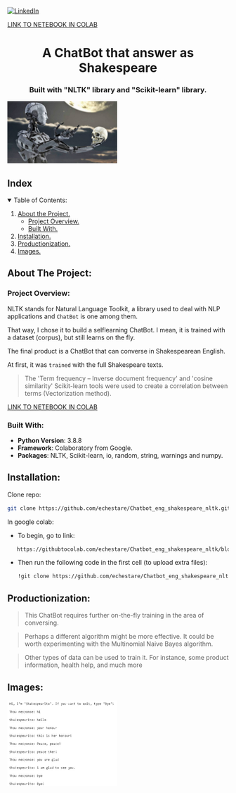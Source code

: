 
<a href="https://www.linkedin.com/in/ezequiel-nicolás-starecinch" target="_blank"><img alt="LinkedIn" src="https://img.shields.io/badge/linkedin-%230077B5.svg?&style=for-the-badge&logo=linkedin&logoColor=white" /></a>

[LINK TO NETEBOOK IN COLAB](https://colab.research.google.com/drive/1_P1OMucdAh2ysnF05Ydl8jiC1CRiIKvR?usp=sharing)

<h1 align="center"> A ChatBot that answer as Shakespeare </h1>
<h3 align="center"> Built with "NLTK" library and "Scikit-learn" library.  </h3>

<img src="https://github.com/echestare/Chatbot_eng_shakespeare_nltk/blob/main/Snapshots/face.jpg" alt="drawing" width="250"/>

<!-- TABLE OF CONTENTS -->
## Index
<details open="open">
  <summary>Table of Contents: </summary>
  <ol>
    <li>
      <a href="#about-the-project">About the Project.</a>
      <ul>
        <li><a href="#project-overview">Project Overview.</a></li>
        <li><a href="#built-with">Built With.</a></li>
      </ul>
    </li>
    <li>
      <a href="#installation">Installation.</a></li>
    </li>
    <li>
      <a href="#productionization">Productionization.</a>
    </li>
    <li>
      <a href="#images">Images.</a>
    </li>
  </ol>
</details>


<!-- ABOUT THE PROJECT -->
## About The Project:
<!-- PROJECT OVERVIEW -->
### Project Overview:

NLTK stands for Natural Language Toolkit, a library used to deal with NLP applications and `ChatBot` is one among them.

That way, I chose it to build a selflearning ChatBot. I mean, it is trained with a dataset (corpus), but still learns on the fly.

The final product is a ChatBot that can converse in Shakespearean English.

At first,  it was `trained` with the full Shakespeare texts. 

>The 'Term frequency – Inverse document frequency' and 'cosine similarity' Scikit-learn tools were used to create a correlation between terms (Vectorization method).

[LINK TO NETEBOOK IN COLAB](https://colab.research.google.com/drive/1_P1OMucdAh2ysnF05Ydl8jiC1CRiIKvR?usp=sharing)



<!-- BUILT WITH -->
### Built With:
* **Python Version**: 3.8.8
* **Framework**: Colaboratory from Google.
* **Packages**: NLTK, Scikit-learn, io, random, string, warnings and numpy.





<!-- INSTALLATION -->
## Installation: 
Clone repo:
   ```sh
   git clone https://github.com/echestare/Chatbot_eng_shakespeare_nltk.git
   ```
In google colab:
- To begin, go to link:
```sh
   https://githubtocolab.com/echestare/Chatbot_eng_shakespeare_nltk/blob/main/Chatbot_eng_shakespeare_nltk.ipynb
   ``` 
- Then run  the following code in the first cell (to upload extra files):

   ```sh
   !git clone https://github.com/echestare/Chatbot_eng_shakespeare_nltk
   ```

<!-- productionization -->
## Productionization:

>This ChatBot requires further on-the-fly training in the area of conversing.

>Perhaps a different algorithm might be more effective. It could be worth experimenting with the Multinomial Naive Bayes algorithm. 

>Other types of data can be used to train it. For instance, some product information, health help, and much more


<!-- IMAGES -->
## Images:

<img src="https://github.com/echestare/Chatbot_eng_shakespeare_nltk/blob/main/Snapshots/chat.jpg" alt="drawing" width="250"/>